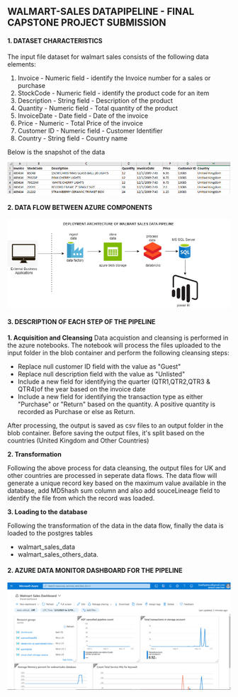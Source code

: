 ## WALMART-SALES DATAPIPELINE - FINAL CAPSTONE PROJECT SUBMISSION

#### 1. DATASET CHARACTERISTICS

The input file dataset for walmart sales consists of the following data elements:
1. Invoice	- Numeric field - identify the Invoice number for a sales or purchase
2. StockCode	- Numeric field - identify the product code for an item
3. Description	- String field - Description of the product
4. Quantity	- Numeric field - Total quantity of the product 
5. InvoiceDate	- Date field - Date of the invoice
6. Price	- Numeric - Total Price of the invoice
7. Customer ID	- Numeric field - Customer Identifier
8. Country - String field - Country name

Below is the snapshot of the data

![img1](https://github.com/bsathyamur/WalmartSalesDataPipeline-Final-Capstoneproject/blob/main/dataset-snapshot.png)

#### 2. DATA FLOW BETWEEN AZURE COMPONENTS
![img1](https://github.com/bsathyamur/WalmartSalesDataPipeline-Final-Capstoneproject/blob/main/architecture.png)

#### 3. DESCRIPTION OF EACH STEP OF THE PIPELINE

**1. Acquisition and Cleansing**
Data acquistion and cleansing is performed in the azure notebooks. The notebook will process the files uploaded to the input folder in the blob container and perform the following cleansing steps:

* Replace null customer ID field with the value as "Guest"
* Replace null description field with the value as "Unlisted"
* Include a new field for identifying the quarter (QTR1,QTR2,QTR3 & QTR4)of the year based on the invoice date
* Include a new field for identifying the transaction type as either "Purchase" or "Return" based on the quantity. A positive quantity is recorded as Purchase or else as Return.

After processing, the output is saved as csv files to an output folder in the blob container. Before saving the output files, it's split based on the countries (United Kingdom and Other Countries)

**2. Transformation**

Following the above process for data cleansing, the output files for UK and other countries are processed in seperate data flows. The data flow will generate a unique record key based on the maximum value available in the database, add MD5hash sum column and also add souceLineage field to identify the file from which the record was loaded. 

**3. Loading to the database**

Following the transformation of the data in the data flow, finally the data is loaded to the postgres tables 
* walmart_sales_data
* walmart_sales_others_data.

#### 2. AZURE DATA MONITOR DASHBOARD FOR THE PIPELINE
![img2](https://github.com/bsathyamur/WalmartSalesDataPipeline-Final-Capstoneproject/blob/main/walmartSales-MonitorDashboard.png)
